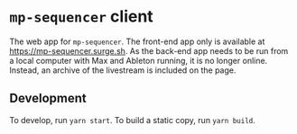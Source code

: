 # `mp-sequencer` client

The web app for `mp-sequencer`. The front-end app only is available at https://mp-sequencer.surge.sh. As the back-end app needs to be run from a local computer with Max and Ableton running, it is no longer online. Instead, an archive of the livestream is included on the page.

## Development

To develop, run `yarn start`. To build a static copy, run `yarn build`.
